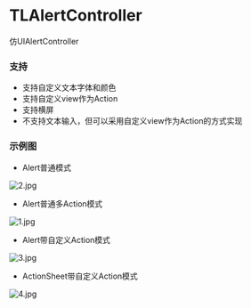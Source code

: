 # TLAlertController
仿UIAlertController


### 支持
- 支持自定义文本字体和颜色
- 支持自定义view作为Action
- 支持横屏
- 不支持文本输入，但可以采用自定义view作为Action的方式实现

### 示例图
- Alert普通模式

![2.jpg](https://upload-images.jianshu.io/upload_images/3333500-fbe5073faae9be73.jpg?imageMogr2/auto-orient/strip%7CimageView2/2/w/1240)

- Alert普通多Action模式

![1.jpg](https://upload-images.jianshu.io/upload_images/3333500-daf92e4d14c5c347.jpg?imageMogr2/auto-orient/strip%7CimageView2/2/w/1240)


- Alert带自定义Action模式

![3.jpg](https://upload-images.jianshu.io/upload_images/3333500-845a4857e44f38ea.jpg?imageMogr2/auto-orient/strip%7CimageView2/2/w/1240)


- ActionSheet带自定义Action模式

![4.jpg](https://upload-images.jianshu.io/upload_images/3333500-c92eb1f3a4e65fd2.jpg?imageMogr2/auto-orient/strip%7CimageView2/2/w/1240)

